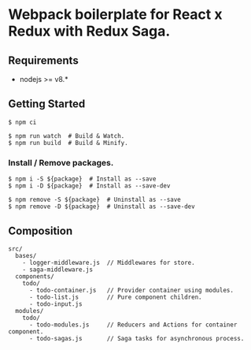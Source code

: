 Webpack boilerplate for React x Redux with Redux Saga.
===

## Requirements
- nodejs >= v8.*

## Getting Started
```
$ npm ci

$ npm run watch  # Build & Watch.
$ npm run build  # Build & Minify.
```

### Install / Remove packages.
```
$ npm i -S ${package}  # Install as --save
$ npm i -D ${package}  # Install as --save-dev

$ npm remove -S ${package}  # Uninstall as --save
$ npm remove -D ${package}  # Uninstall as --save-dev
```

## Composition
```
src/
  bases/
    - logger-middleware.js  // Middlewares for store.
    - saga-middleware.js
  components/
    todo/
      - todo-container.js   // Provider container using modules.
      - todo-list.js        // Pure component children.
      - todo-input.js
  modules/
    todo/
      - todo-modules.js     // Reducers and Actions for container component.
      - todo-sagas.js       // Saga tasks for asynchronous process.
```
